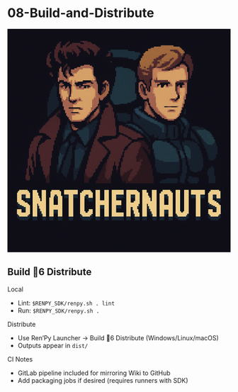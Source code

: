 # 08-Build-and-Distribute

<div align="center"><img src="../.gitbook/assets/snatcher-logo.png" alt="Snatchernauts Logo"></div>

## Build 6 Distribute

Local

* Lint: `$RENPY_SDK/renpy.sh . lint`
* Run: `$RENPY_SDK/renpy.sh .`

Distribute

* Use Ren’Py Launcher → Build 6 Distribute (Windows/Linux/macOS)
* Outputs appear in `dist/`

CI Notes

* GitLab pipeline included for mirroring Wiki to GitHub
* Add packaging jobs if desired (requires runners with SDK)
